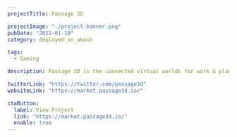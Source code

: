 ```yaml
---
projectTitle: Passage 3D

projectImage: "./project-banner.png"
pubDate: "2021-01-19"
category: deployed_on_akash

tags:
  - Gaming

description: Passage 3D is the connected virtual worlds for work & play. <br/> <br/>

twitterLink: "https://twitter.com/passage3d"
websiteLink: "https://market.passage3d.io/"

ctaButton:
  label: View Project
  link: "https://market.passage3d.io/"
  enable: true
---
```

